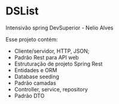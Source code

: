 # DSList
Intensivão spring DevSuperior - Nelio Alves

Esse projeto contém:


<ul>
<li>Cliente/servidor, HTTP, JSON;</li>
<li>Padrão Rest para API web</li>
<li>Estruturação de projeto Spring Rest</li>
<li>Entidades e ORM</li>
<li>Database seeding</li>
<li>Padrão camadas</li>
<li>Controller, service, repository</li>
<li>Padrão DTO</li>
</ul>

